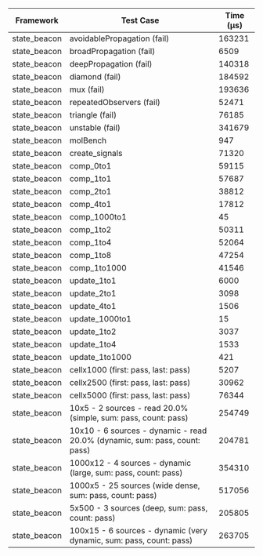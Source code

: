| Framework | Test Case | Time (μs) |
| --- | --- | --- |
| state_beacon | avoidablePropagation (fail) | 163231 |
| state_beacon | broadPropagation (fail) | 6509 |
| state_beacon | deepPropagation (fail) | 140318 |
| state_beacon | diamond (fail) | 184592 |
| state_beacon | mux (fail) | 193636 |
| state_beacon | repeatedObservers (fail) | 52471 |
| state_beacon | triangle (fail) | 76185 |
| state_beacon | unstable (fail) | 341679 |
| state_beacon | molBench | 947 |
| state_beacon | create_signals | 71320 |
| state_beacon | comp_0to1 | 59115 |
| state_beacon | comp_1to1 | 57687 |
| state_beacon | comp_2to1 | 38812 |
| state_beacon | comp_4to1 | 17812 |
| state_beacon | comp_1000to1 | 45 |
| state_beacon | comp_1to2 | 50311 |
| state_beacon | comp_1to4 | 52064 |
| state_beacon | comp_1to8 | 47254 |
| state_beacon | comp_1to1000 | 41546 |
| state_beacon | update_1to1 | 6000 |
| state_beacon | update_2to1 | 3098 |
| state_beacon | update_4to1 | 1506 |
| state_beacon | update_1000to1 | 15 |
| state_beacon | update_1to2 | 3037 |
| state_beacon | update_1to4 | 1533 |
| state_beacon | update_1to1000 | 421 |
| state_beacon | cellx1000 (first: pass, last: pass) | 5207 |
| state_beacon | cellx2500 (first: pass, last: pass) | 30962 |
| state_beacon | cellx5000 (first: pass, last: pass) | 76344 |
| state_beacon | 10x5 - 2 sources - read 20.0% (simple, sum: pass, count: pass) | 254749 |
| state_beacon | 10x10 - 6 sources - dynamic - read 20.0% (dynamic, sum: pass, count: pass) | 204781 |
| state_beacon | 1000x12 - 4 sources - dynamic (large, sum: pass, count: pass) | 354310 |
| state_beacon | 1000x5 - 25 sources (wide dense, sum: pass, count: pass) | 517056 |
| state_beacon | 5x500 - 3 sources (deep, sum: pass, count: pass) | 205805 |
| state_beacon | 100x15 - 6 sources - dynamic (very dynamic, sum: pass, count: pass) | 263705 |
